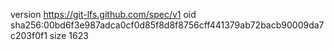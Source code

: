version https://git-lfs.github.com/spec/v1
oid sha256:00bd6f3e987adca0cf0d85f8d8f8756cff441379ab72bacb90009da7c203f0f1
size 1623
